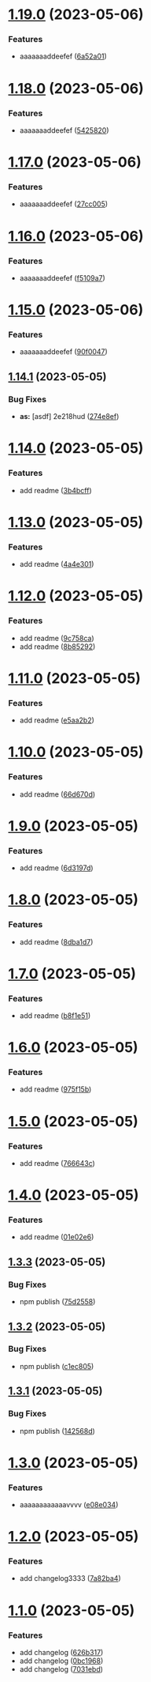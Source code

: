 # [1.19.0](https://github.com/akinocccc/test/compare/v1.18.0...v1.19.0) (2023-05-06)


### Features

* aaaaaaaddeefef ([6a52a01](https://github.com/akinocccc/test/commit/6a52a01b6ab8d282cf792d2ffbce5dccea0826a2))

# [1.18.0](https://github.com/akinocccc/test/compare/v1.17.0...v1.18.0) (2023-05-06)


### Features

* aaaaaaaddeefef ([5425820](https://github.com/akinocccc/test/commit/5425820e20aea104c4248e80581d8517758f3905))

# [1.17.0](https://github.com/akinocccc/test/compare/v1.16.0...v1.17.0) (2023-05-06)


### Features

* aaaaaaaddeefef ([27cc005](https://github.com/akinocccc/test/commit/27cc005f8bc8935da7c7234af50ba746f67bd390))

# [1.16.0](https://github.com/akinocccc/test/compare/v1.15.0...v1.16.0) (2023-05-06)


### Features

* aaaaaaaddeefef ([f5109a7](https://github.com/akinocccc/test/commit/f5109a7fbc3fd016831e1228133e1d4f736b7d6e))

# [1.15.0](https://github.com/akinocccc/test/compare/v1.14.1...v1.15.0) (2023-05-06)


### Features

* aaaaaaaddeefef ([90f0047](https://github.com/akinocccc/test/commit/90f00478118ced86f105d04957c51472b7db779c))

## [1.14.1](https://github.com/akinocccc/test/compare/v1.14.0...v1.14.1) (2023-05-05)


### Bug Fixes

* **as:** [asdf] 2e218hud ([274e8ef](https://github.com/akinocccc/test/commit/274e8ef1a7190eb61215243c1ee78be8b662170f))

# [1.14.0](https://github.com/akinocccc/test/compare/v1.13.0...v1.14.0) (2023-05-05)


### Features

* add readme ([3b4bcff](https://github.com/akinocccc/test/commit/3b4bcff0a1569252cf24debac3bbb9d23e3cf910))

# [1.13.0](https://github.com/akinocccc/test/compare/v1.12.0...v1.13.0) (2023-05-05)


### Features

* add readme ([4a4e301](https://github.com/akinocccc/test/commit/4a4e301829b2d69471f9f8f4ea61b6d535684bd8))

# [1.12.0](https://github.com/akinocccc/test/compare/v1.11.0...v1.12.0) (2023-05-05)


### Features

* add readme ([9c758ca](https://github.com/akinocccc/test/commit/9c758ca60913ba45cd3ae8f25a73d6cb0a13a99b))
* add readme ([8b85292](https://github.com/akinocccc/test/commit/8b85292215709fe9fe298ff41bddb97386fe1dea))

# [1.11.0](https://github.com/akinocccc/test/compare/v1.10.0...v1.11.0) (2023-05-05)


### Features

* add readme ([e5aa2b2](https://github.com/akinocccc/test/commit/e5aa2b2a972504466a61f361191740d7e838daac))

# [1.10.0](https://github.com/akinocccc/test/compare/v1.9.0...v1.10.0) (2023-05-05)


### Features

* add readme ([66d670d](https://github.com/akinocccc/test/commit/66d670d696b79573dba3fd670ea3adcf71e9352c))

# [1.9.0](https://github.com/akinocccc/test/compare/v1.8.0...v1.9.0) (2023-05-05)


### Features

* add readme ([6d3197d](https://github.com/akinocccc/test/commit/6d3197dd2e3f24b1cb0b76789fbdc49b6d2821ee))

# [1.8.0](https://github.com/akinocccc/test/compare/v1.7.0...v1.8.0) (2023-05-05)


### Features

* add readme ([8dba1d7](https://github.com/akinocccc/test/commit/8dba1d76113ba994cca9b583ba7c79f31b0d37cf))

# [1.7.0](https://github.com/akinocccc/test/compare/v1.6.0...v1.7.0) (2023-05-05)


### Features

* add readme ([b8f1e51](https://github.com/akinocccc/test/commit/b8f1e51e3c7960f3af5d966a76fca19eeee22899))

# [1.6.0](https://github.com/akinocccc/test/compare/v1.5.0...v1.6.0) (2023-05-05)


### Features

* add readme ([975f15b](https://github.com/akinocccc/test/commit/975f15b14130a46f5106a2f16dd1e0a88b4f6367))

# [1.5.0](https://github.com/akinocccc/test/compare/v1.4.0...v1.5.0) (2023-05-05)


### Features

* add readme ([766643c](https://github.com/akinocccc/test/commit/766643c1bdec73d54fbb409a3842291a2f260b55))

# [1.4.0](https://github.com/akinocccc/test/compare/v1.3.3...v1.4.0) (2023-05-05)


### Features

* add readme ([01e02e6](https://github.com/akinocccc/test/commit/01e02e6896f92483d3d5d3755b6ccc700edb8ace))

## [1.3.3](https://github.com/akinocccc/test/compare/v1.3.2...v1.3.3) (2023-05-05)


### Bug Fixes

* npm publish ([75d2558](https://github.com/akinocccc/test/commit/75d2558aa987b6b74df793562289ba61b505e87f))

## [1.3.2](https://github.com/akinocccc/test/compare/v1.3.1...v1.3.2) (2023-05-05)


### Bug Fixes

* npm publish ([c1ec805](https://github.com/akinocccc/test/commit/c1ec805bf5b052fb91e8250c97e8c3cae631bfb9))

## [1.3.1](https://github.com/akinocccc/test/compare/v1.3.0...v1.3.1) (2023-05-05)


### Bug Fixes

* npm publish ([142568d](https://github.com/akinocccc/test/commit/142568d9d1f0c05abe8cd1628f40336764f16ba4))

# [1.3.0](https://github.com/akinocccc/test/compare/v1.2.0...v1.3.0) (2023-05-05)


### Features

* aaaaaaaaaaaavvvv ([e08e034](https://github.com/akinocccc/test/commit/e08e0348d4587343e050807fb3eac07967a2b47f))

# [1.2.0](https://github.com/akinocccc/test/compare/v1.1.0...v1.2.0) (2023-05-05)


### Features

* add changelog3333 ([7a82ba4](https://github.com/akinocccc/test/commit/7a82ba4cb0a41f1d8aa3372ec0ae5c980c669b2f))

# [1.1.0](https://github.com/akinocccc/test/compare/v1.0.0...v1.1.0) (2023-05-05)


### Features

* add changelog ([626b317](https://github.com/akinocccc/test/commit/626b3170848e340ff7dd32f13ba647638f4cc6d3))
* add changelog ([0bc1968](https://github.com/akinocccc/test/commit/0bc196878e331d0778e783b3fd8ac1b7584aa774))
* add changelog ([7031ebd](https://github.com/akinocccc/test/commit/7031ebd5db0aa043e83de0f4cab123f23f4fb5a7))
